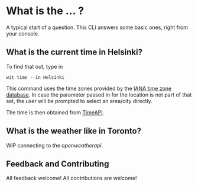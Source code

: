 # What is the ... ?
A typical start of a question. This CLI answers some basic ones, right from your console.

## What is the current time in Helsinki?
To find that out, type in 

```PS
wit time --in Helsinki
```

This command uses the time zones provided by the [IANA time zone database](https://en.wikipedia.org/wiki/Internet_Assigned_Numbers_Authority#Time_zone_database). In case the parameter passed in for the location is not part of that set, the user will be prompted to select an area/city directly.

The time is then obtained from [TimeAPI](https://timeapi.io/).

## What is the weather like in Toronto?

WIP connecting to the _openweatherapi_.


## Feedback and Contributing
All feedback welcome!
All contributions are welcome!
